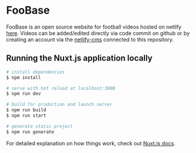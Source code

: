 # FooBase
FooBase is an open source website for football videos hosted on netlify [here](https://foobase.netlify.app/).
Videos can be added/edited directly via code commit on github or by creating an account via the [netlify-cms](https://foobase.netlify.app/admin/) connected to this repository.


## Running the Nuxt.js application locally

```bash
# install dependencies
$ npm install

# serve with hot reload at localhost:3000
$ npm run dev

# build for production and launch server
$ npm run build
$ npm run start

# generate static project
$ npm run generate
```

For detailed explanation on how things work, check out [Nuxt.js docs](https://nuxtjs.org).
